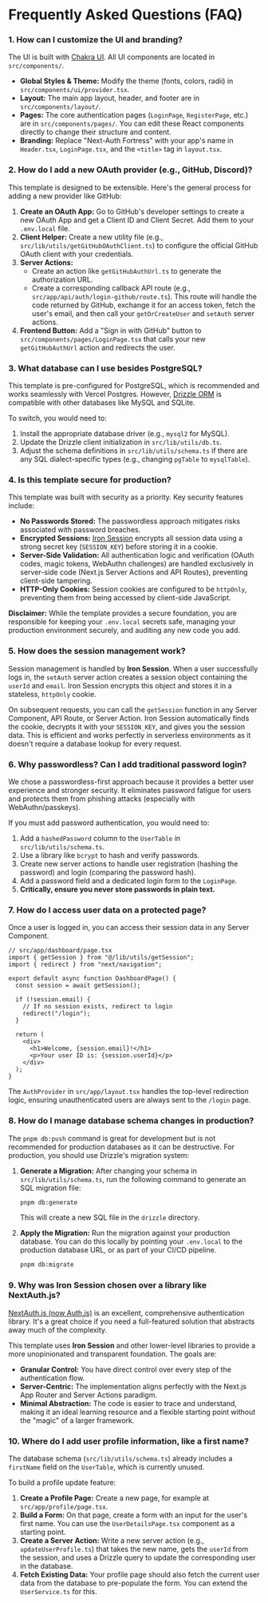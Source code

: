 # Frequently Asked Questions (FAQ)

### 1. How can I customize the UI and branding?

The UI is built with [Chakra UI](https://chakra-ui.com/). All UI components are located in `src/components/`.

- **Global Styles & Theme:** Modify the theme (fonts, colors, radii) in `src/components/ui/provider.tsx`.
- **Layout:** The main app layout, header, and footer are in `src/components/layout/`.
- **Pages:** The core authentication pages (`LoginPage`, `RegisterPage`, etc.) are in `src/components/pages/`. You can edit these React components directly to change their structure and content.
- **Branding:** Replace "Next-Auth Fortress" with your app's name in `Header.tsx`, `LoginPage.tsx`, and the `<title>` tag in `layout.tsx`.

### 2. How do I add a new OAuth provider (e.g., GitHub, Discord)?

This template is designed to be extensible. Here's the general process for adding a new provider like GitHub:

1.  **Create an OAuth App:** Go to GitHub's developer settings to create a new OAuth App and get a Client ID and Client Secret. Add them to your `.env.local` file.
2.  **Client Helper:** Create a new utility file (e.g., `src/lib/utils/getGitHubOAuthClient.ts`) to configure the official GitHub OAuth client with your credentials.
3.  **Server Actions:**
    - Create an action like `getGitHubAuthUrl.ts` to generate the authorization URL.
    - Create a corresponding callback API route (e.g., `src/app/api/auth/login-github/route.ts`). This route will handle the code returned by GitHub, exchange it for an access token, fetch the user's email, and then call your `getOrCreateUser` and `setAuth` server actions.
4.  **Frontend Button:** Add a "Sign in with GitHub" button to `src/components/pages/LoginPage.tsx` that calls your new `getGitHubAuthUrl` action and redirects the user.

### 3. What database can I use besides PostgreSQL?

This template is pre-configured for PostgreSQL, which is recommended and works seamlessly with Vercel Postgres. However, [Drizzle ORM](https://orm.drizzle.team/docs/get-started-postgresql#supported-drivers) is compatible with other databases like MySQL and SQLite.

To switch, you would need to:

1.  Install the appropriate database driver (e.g., `mysql2` for MySQL).
2.  Update the Drizzle client initialization in `src/lib/utils/db.ts`.
3.  Adjust the schema definitions in `src/lib/utils/schema.ts` if there are any SQL dialect-specific types (e.g., changing `pgTable` to `mysqlTable`).

### 4. Is this template secure for production?

This template was built with security as a priority. Key security features include:

- **No Passwords Stored:** The passwordless approach mitigates risks associated with password breaches.
- **Encrypted Sessions:** [Iron Session](https://github.com/vvo/iron-session) encrypts all session data using a strong secret key (`SESSION_KEY`) before storing it in a cookie.
- **Server-Side Validation:** All authentication logic and verification (OAuth codes, magic tokens, WebAuthn challenges) are handled exclusively in server-side code (Next.js Server Actions and API Routes), preventing client-side tampering.
- **HTTP-Only Cookies:** Session cookies are configured to be `httpOnly`, preventing them from being accessed by client-side JavaScript.

**Disclaimer:** While the template provides a secure foundation, you are responsible for keeping your `.env.local` secrets safe, managing your production environment securely, and auditing any new code you add.

### 5. How does the session management work?

Session management is handled by **Iron Session**. When a user successfully logs in, the `setAuth` server action creates a session object containing the `userId` and `email`. Iron Session encrypts this object and stores it in a stateless, `httpOnly` cookie.

On subsequent requests, you can call the `getSession` function in any Server Component, API Route, or Server Action. Iron Session automatically finds the cookie, decrypts it with your `SESSION_KEY`, and gives you the session data. This is efficient and works perfectly in serverless environments as it doesn't require a database lookup for every request.

### 6. Why passwordless? Can I add traditional password login?

We chose a passwordless-first approach because it provides a better user experience and stronger security. It eliminates password fatigue for users and protects them from phishing attacks (especially with WebAuthn/passkeys).

If you must add password authentication, you would need to:

1.  Add a `hashedPassword` column to the `UserTable` in `src/lib/utils/schema.ts`.
2.  Use a library like `bcrypt` to hash and verify passwords.
3.  Create new server actions to handle user registration (hashing the password) and login (comparing the password hash).
4.  Add a password field and a dedicated login form to the `LoginPage`.
5.  **Critically, ensure you never store passwords in plain text.**

### 7. How do I access user data on a protected page?

Once a user is logged in, you can access their session data in any Server Component.

```tsx
// src/app/dashboard/page.tsx
import { getSession } from "@/lib/utils/getSession";
import { redirect } from "next/navigation";

export default async function DashboardPage() {
  const session = await getSession();

  if (!session.email) {
    // If no session exists, redirect to login
    redirect("/login");
  }

  return (
    <div>
      <h1>Welcome, {session.email}!</h1>
      <p>Your user ID is: {session.userId}</p>
    </div>
  );
}
```

The `AuthProvider` in `src/app/layout.tsx` handles the top-level redirection logic, ensuring unauthenticated users are always sent to the `/login` page.

### 8. How do I manage database schema changes in production?

The `pnpm db:push` command is great for development but is not recommended for production databases as it can be destructive. For production, you should use Drizzle's migration system:

1.  **Generate a Migration:** After changing your schema in `src/lib/utils/schema.ts`, run the following command to generate an SQL migration file:

    ```bash
    pnpm db:generate
    ```

    This will create a new SQL file in the `drizzle` directory.

2.  **Apply the Migration:** Run the migration against your production database. You can do this locally by pointing your `.env.local` to the production database URL, or as part of your CI/CD pipeline.
    ```bash
    pnpm db:migrate
    ```

### 9. Why was Iron Session chosen over a library like NextAuth.js?

[NextAuth.js (now Auth.js)](https://authjs.dev/) is an excellent, comprehensive authentication library. It's a great choice if you need a full-featured solution that abstracts away much of the complexity.

This template uses **Iron Session** and other lower-level libraries to provide a more unopinionated and transparent foundation. The goals are:

- **Granular Control:** You have direct control over every step of the authentication flow.
- **Server-Centric:** The implementation aligns perfectly with the Next.js App Router and Server Actions paradigm.
- **Minimal Abstraction:** The code is easier to trace and understand, making it an ideal learning resource and a flexible starting point without the "magic" of a larger framework.

### 10. Where do I add user profile information, like a first name?

The database schema (`src/lib/utils/schema.ts`) already includes a `firstName` field on the `UserTable`, which is currently unused.

To build a profile update feature:

1.  **Create a Profile Page:** Create a new page, for example at `src/app/profile/page.tsx`.
2.  **Build a Form:** On that page, create a form with an input for the user's first name. You can use the `UserDetailsPage.tsx` component as a starting point.
3.  **Create a Server Action:** Write a new server action (e.g., `updateUserProfile.ts`) that takes the new name, gets the `userId` from the session, and uses a Drizzle query to update the corresponding user in the database.
4.  **Fetch Existing Data:** Your profile page should also fetch the current user data from the database to pre-populate the form. You can extend the `UserService.ts` for this.
